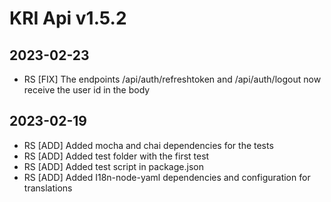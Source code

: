 # KRI Api v1.5.2

## 2023-02-23
- RS [FIX] The endpoints /api/auth/refreshtoken and /api/auth/logout now receive the user id in the body

## 2023-02-19
- RS [ADD] Added mocha and chai dependencies for the tests
- RS [ADD] Added test folder with the first test
- RS [ADD] Added test script in package.json
- RS [ADD] Added I18n-node-yaml dependencies and configuration for translations

